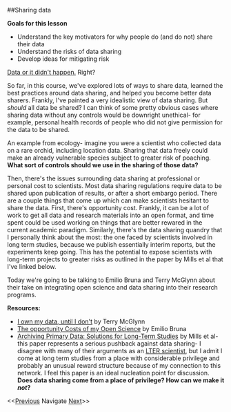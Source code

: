 ##Sharing data

**Goals for this lesson**

* Understand the key motivators for why people do (and do not) share their data
* Understand the risks of data sharing
* Develop ideas for mitigating risk

[Data or it didn't happen.](https://twitter.com/academicssay/status/589235263387369472) Right? 

So far, in this course, we've explored lots of ways to share data, learned the best practices around data sharing, and helped you become better data sharers. Frankly, I've painted a very idealistic view of data sharing.  But *should* all data be shared?  I can think of some pretty obvious cases where sharing data without any controls would be downright unethical- for example, personal health records of people who did not give permission for the data to be shared. 

An example from ecology- imagine you were a scientist who collected data on a rare orchid, including location data. Sharing that data freely could make an already vulnerable species subject to greater risk of poaching. **What sort of controls should we use in the sharing of those data?**

Then, there's the issues surrounding data sharing at professional or personal cost to scientists. Most data sharing regulations require data to be shared upon publication of results, or after a short embargo period. There are a couple things that come up which can make scientists hesitant to share the data.  First, there's opportunity cost. Frankly, it can be a lot of work to get all data and research materials into an open format, and time spent could be used working on things that are better rewared in the current academic paradigm. Similarly, there's the data sharing quandry that I personally think about the most: the one faced by scientists involved in long term studies, because we publish essentially interim reports, but the experiments keep going. This has the potential to expose scientists with long-term projects to greater risks as outlined in the paper by Mills et al that I've linked below. 

Today we're going to be talking to Emilio Bruna and Terry McGlynn about their take on integrating open science and data sharing into their research programs.

**Resources:**

* [I own my data, until I don't](https://smallpondscience.com/2014/03/03/i-own-my-data-until-i-dont/) by Terry McGlynn
* [The opportunity Costs of my Open Science](http://brunalab.org/blog/2014/09/04/the-opportunity-cost-of-my-openscience-was-35-hours-690/) by Emilio Bruna
* [Archiving Primary Data: Solutions for Long-Term Studies](http://www.cell.com/trends/ecology-evolution/abstract/S0169-5347(15)00185-8) by Mills et al- this paper represents a serious pushback against data sharing- I disagree with many of their arguments as an [LTER scientist](https://www.lternet.edu/), but I admit I come at long term studies from a place with considerable privilege and probably an unusual reward structure because of my connection to this network. I feel this paper is an ideal nucleation point for discussion. **Does data sharing come from a place of privilege? How can we make it *not*?**



<<[Previous](https://github.com/cbahlai/OSRR_course/blob/master/14_software_in_R_loops.md)  Navigate [Next](https://github.com/cbahlai/OSRR_course/blob/master/16_adapting_other_peoples_code.md)>>

